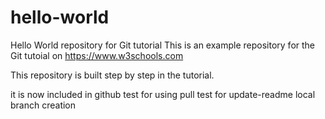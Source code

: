# hello-world
Hello World repository for Git tutorial
This is an example repository for the Git tutoial on https://www.w3schools.com

This repository is built step by step in the tutorial.

it is now included in github
test for using pull
test for update-readme local branch creation